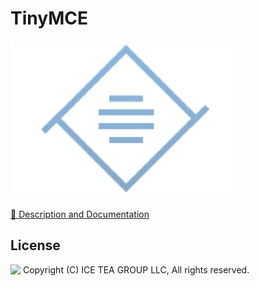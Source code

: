 TinyMCE
====

<img src="../Support/Images/TinyMCE.png" width="358" height="252">

[📙 Description and Documentation](https://docs.wisej.com/extensions/extensions/tinymce)

License
-------
<img src="http://iceteagroup.com/wp-content/uploads/2017/01/Square-64x64-trasp.png" height="20" align="top"> Copyright (C) ICE TEA GROUP LLC, All rights reserved.
